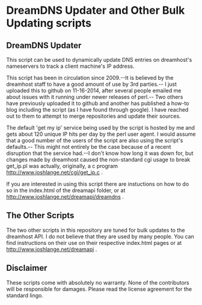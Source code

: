 DreamDNS Updater and Other Bulk Updating scripts
=============================

## DreamDNS Updater ##
This script can be used to dynamically update DNS entries on dreamhost's nameservers to track a client machine's IP address.

This script has been in circulation since 2009.--It is believed by the dreamhost staff to have a good amount of use by 3rd parties.-- I just uploaded this to github on 11-16-2014, after several people emailed me about issues with it running under newer releases of perl.-- Two others have previously uploaded it to github and another has published a how-to blog including the script (as I have found through google). I have reached out to them to attempt to merge repositories and update their sources.

The default 'get my ip' service being used by the script is hosted by me and gets about 120 unique IP hits per day by the perl user agent. I would assume that a good number of the users of the script are also using the script's defaults.-- This might not entirely be the case because of a recent disruption that the service had.--I don't know how long it was down for, but changes made by dreamhost caused the non-standard cgi usage to break get_ip.pl was actually, originally, a c program http://www.joshlange.net/cgi/get_ip.c .

If you are interested in using this script there are instuctions on how to do so in the index.html of the dreamapi folder, or at http://www.joshlange.net/dreamapi/dreamdns .

## The Other Scripts ##
The two other scripts in this repository are tuned for bulk updates to the dreamhost API. I do not believe that they are used by many people. You can find instructions on their use on their respective index.html pages or at http://www.joshlange.net/dreamapi .

## Disclaimer ##

These scripts come with absolutely no warranty. None of the contributors will be responsible for damages. Please read the license agreement for the standard lingo.
